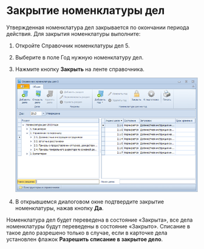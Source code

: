 # Закрытие номенклатуры дел

Утвержденная номенклатура дел закрывается по окончании периода действия. Для закрытия номенклатуры выполните:

1. Откройте Справочник номенклатуры дел 5.

2. Выберите в поле Год нужную номенклатуру дел.

3. Нажмите кнопку **Закрыть** на ленте справочника.

   ![Кнопка закрытия номенклатуры дел](img/Finich_Rang_of_cases.png "Кнопка закрытия номенклатуры дел")

4. В открывшемся диалоговом окне подтвердите закрытие номенклатуры, нажав кнопку **Да**.

Номенклатура дел будет переведена в состояние «Закрыта», все дела номенклатуры будут переведены в состояние «Закрыто». Списание в такое дело разрешено только в случае, если в карточке дела установлен флажок **Разрешить списание в закрытое дело**.

